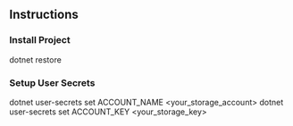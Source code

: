 ﻿## Instructions

### Install Project
dotnet restore

### Setup User Secrets
dotnet user-secrets set ACCOUNT_NAME <your_storage_account>
dotnet user-secrets set ACCOUNT_KEY <your_storage_key>